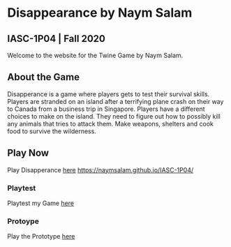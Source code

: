 # Disappearance by Naym Salam
## IASC-1P04 | Fall 2020

Welcome to the website for the Twine Game by Naym Salam.

## About the Game

Disapperance is a game where players gets to test their survival skills. Players are stranded on an island after a terrifying plane crash on their way to Canada from a business trip in Singapore. Players have a different choices to make on the island. They need to figure out how to possibly kill any animals that tries to attack them. Make weapons, shelters and cook food to survive the wilderness.

## Play Now

Play Disapperance [here](Final_build/Disapperance_FinalBuild.html)
https://naymsalam.github.io/IASC-1P04/

### Playtest

Playtest my Game [here](playtest/playtest)

### Protoype

Play the Prototype [here](Prototype/Dissaperance.html)
